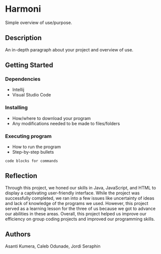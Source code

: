 # Harmoni

Simple overview of use/purpose.

## Description

An in-depth paragraph about your project and overview of use.

## Getting Started

### Dependencies

* Intellij
* Visual Studio Code

### Installing

* How/where to download your program
* Any modifications needed to be made to files/folders

### Executing program

* How to run the program
* Step-by-step bullets
```
code blocks for commands
```

## Reflection

Through this project, we honed our skills in Java, JavaScript, and HTML to display a captivating user-friendly interface. While the project was successfully completed, we ran into a few issues like uncertainty of ideas and lack of knowledge of the programs we used. However, this project served as a learning lesson for the three of us because we got to advance our abilities in these areas. Overall, this project helped us improve our efficiency on group coding projects and improved our programming skills.

## Authors

Asanti Kumera, Caleb Odunade, Jordi Seraphin
